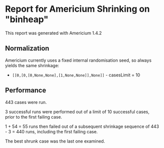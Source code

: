 # Report for Americium Shrinking on "binheap"

This report was generated with Americium 1.4.2

## Normalization

Americium currently uses a fixed internal randomisation seed, so always yields the same shrinkage:

* ``[[0,[0,[0,None,None],[1,None,None]],None]]`` - casesLimit = 10


## Performance

443 cases were run.

3 successful runs were performed out of a limit of 10 successful cases, prior to the first failing case.

1 + 54 = 55 runs then failed out of a subsequent shrinkage sequence of 443 - 3 = 440 runs, including the first failing case.

The best shrunk case was the last one examined.
